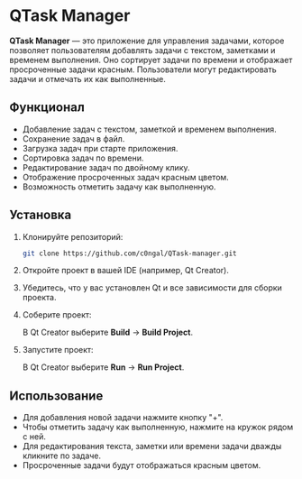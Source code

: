 # QTask Manager

**QTask Manager** — это приложение для управления задачами, которое позволяет пользователям добавлять задачи с текстом, заметками и временем выполнения. Оно сортирует задачи по времени и отображает просроченные задачи красным. Пользователи могут редактировать задачи и отмечать их как выполненные.

## Функционал

- Добавление задач с текстом, заметкой и временем выполнения.
- Сохранение задач в файл.
- Загрузка задач при старте приложения.
- Сортировка задач по времени.
- Редактирование задач по двойному клику.
- Отображение просроченных задач красным цветом.
- Возможность отметить задачу как выполненную.

## Установка

1. Клонируйте репозиторий:

   ```bash
   git clone https://github.com/c0ngal/QTask-manager.git
   ```

2. Откройте проект в вашей IDE (например, Qt Creator).

3. Убедитесь, что у вас установлен Qt и все зависимости для сборки проекта.

4. Соберите проект:

   В Qt Creator выберите **Build** → **Build Project**.

5. Запустите проект:

   В Qt Creator выберите **Run** → **Run Project**.

## Использование

- Для добавления новой задачи нажмите кнопку "+".
- Чтобы отметить задачу как выполненную, нажмите на кружок рядом с ней.
- Для редактирования текста, заметки или времени задачи дважды кликните по задаче.
- Просроченные задачи будут отображаться красным цветом.
